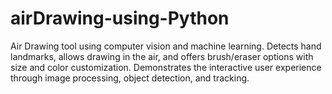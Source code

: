 # airDrawing-using-Python
Air Drawing tool using computer vision and machine learning. Detects hand landmarks, allows drawing in the air, and offers brush/eraser options with size and color customization. Demonstrates the interactive user experience through image processing, object detection, and tracking.
